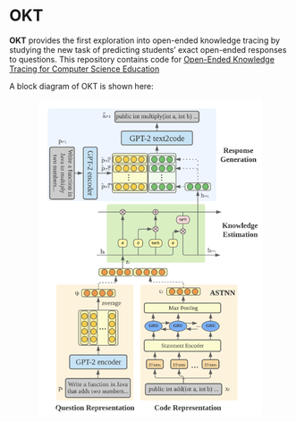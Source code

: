 # OKT

**OKT** provides the first exploration into open-ended knowledge tracing by studying the new task of predicting students’ exact open-ended responses to questions. This repository contains code for [Open-Ended Knowledge Tracing for Computer Science Education](https://arxiv.org/abs/2203.03716)

A block diagram of OKT is shown here:
<p align="center">
<img src="OKT-code.png" alt="Image" width="400"/>
</p>
